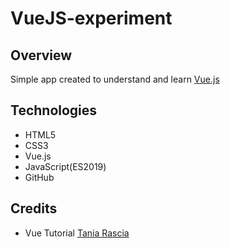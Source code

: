 # VueJS-experiment

## Overview
Simple app created to understand and learn [Vue.js ](https://vuejs.org/)


## Technologies
* HTML5
* CSS3
* Vue.js
* JavaScript(ES2019)
* GitHub


## Credits
* Vue Tutorial [Tania Rascia ](https://www.taniarascia.com/)



